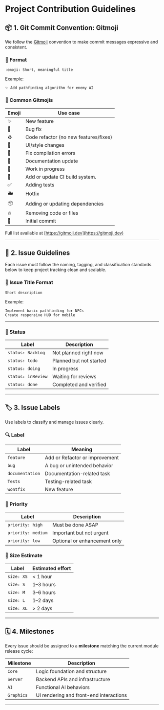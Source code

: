 # Project Contribution Guidelines

## 📦 1. Git Commit Convention: Gitmoji

We follow the [Gitmoji](https://gitmoji.dev/) convention to make commit messages expressive and consistent.

### 🔧 Format

```
:emoji: Short, meaningful title
```

Example:

```
✨ Add pathfinding algorithm for enemy AI
```

### 🚀 Common Gitmojis

| Emoji                 | Use case                               |
|-----------------------|----------------------------------------|
| :sparkles:            | New feature                            |
| :bug:                 | Bug fix                                |
| :recycle:             | Code refactor (no new features/fixes)  |
| :lipstick:            | UI/style changes                       |
| :rotating_light:      | Fix compilation errors                 |
| :memo:                | Documentation update                   |
| :construction:        | Work in progress                       |
| :construction_worker: | Add or update CI build system.         |
| :white_check_mark:    | Adding tests                           |
| :ambulance:           | Hotfix                                 |
| :package:             | Adding or updating dependencies        |
| :fire:                | Removing code or files                 |
| :tada:                | Initial commit                         |

Full list available at [https://gitmoji.dev](https://gitmoji.dev)

---

## 🐛 2. Issue Guidelines

Each issue must follow the naming, tagging, and classification standards below to keep project tracking clean and scalable.

### 📝 Issue Title Format

```
Short description
```

Example:

```
Implement basic pathfinding for NPCs
Create responsive HUD for mobile
```

---

### 🚦 Status

| Label             | Description                        |
|-------------------|------------------------------------|
| `status: BackLog` | Not planned right now              |
| `status: todo`    | Planned but not started            |
| `status: doing`   | In progress                        |
| `status: inReview`| Waiting for reviews                |
| `status: done`    | Completed and verified             |

---

## 🏷️ 3. Issue Labels

Use labels to classify and manage issues clearly.

### 🔍 Label

| Label          | Meaning                        |
|----------------|--------------------------------|
| `feature`      | Add or Refactor or improvement |
| `bug`          | A bug or unintended behavior   |
| `documentation`| Documentation-related task     |
| `Tests`        | Testing-related task           |
| `wontfix`      | New feature                    |

### 🧩 Priority

| Label               | Description                        |
|---------------------|------------------------------------|
| `priority: high`    | Must be done ASAP                  |
| `priority: medium`  | Important but not urgent           |
| `priority: low`     | Optional or enhancement only       |

### 📏 Size Estimate

| Label           | Estimated effort                 |
|------------------|----------------------------------|
| `size: XS`       | < 1 hour                         |
| `size: S`        | 1–3 hours                        |
| `size: M`        | 3–6 hours                        |
| `size: L`        | 1–2 days                         |
| `size: XL`       | > 2 days                         |

---

## 🗓 4. Milestones

Every issue should be assigned to a **milestone** matching the current module release cycle:

| Milestone        | Description                                 |
|------------------|---------------------------------------------|
| `Core`           | Logic foundation and structure              |
| `Server`         | Backend APIs and infrastructure             |
| `AI`             | Functional AI behaviors                     |
| `Graphics`       | UI rendering and front-end interactions     |

---